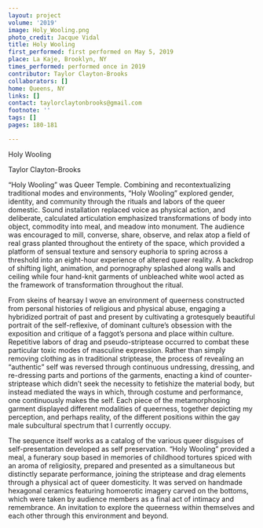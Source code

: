 ```yaml
---
layout: project
volume: '2019'
image: Holy_Wooling.png
photo_credit: Jacque Vidal
title: Holy Wooling
first_performed: first performed on May 5, 2019
place: La Kaje, Brooklyn, NY
times_performed: performed once in 2019
contributor: Taylor Clayton-Brooks
collaborators: []
home: Queens, NY
links: []
contact: taylorclaytonbrooks@gmail.com
footnote: ''
tags: []
pages: 180-181

---
```


Holy Wooling

Taylor Clayton-Brooks

“Holy Wooling” was Queer Temple. Combining and recontextualizing traditional modes and environments, “Holy Wooling” explored gender, identity, and community through the rituals and labors of the queer domestic. Sound installation replaced voice as physical action, and deliberate, calculated articulation emphasized transformations of body into object, commodity into meal, and meadow into monument. The audience was encouraged to mill, converse, share, observe, and relax atop a field of real grass planted throughout the entirety of the space, which provided a platform of sensual texture and sensory euphoria to spring across a threshold into an eight-hour experience of altered queer reality. A backdrop of shifting light, animation, and pornography splashed along walls and ceiling while four hand-knit garments of unbleached white wool acted as the framework of transformation throughout the ritual.

From skeins of hearsay I wove an environment of queerness constructed from personal histories of religious and physical abuse, engaging a hybridized portrait of past and present by cultivating a grotesquely beautiful portrait of the self-reflexive, of dominant culture’s obsession with the exposition and critique of a faggot’s persona and place within culture. Repetitive labors of drag and pseudo-striptease occurred to combat these particular toxic modes of masculine expression. Rather than simply removing clothing as in traditional striptease, the process of revealing an “authentic” self was reversed through continuous undressing, dressing, and re-dressing parts and portions of the garments, enacting a kind of counter-striptease which didn’t seek the necessity to fetishize the material body, but instead mediated the ways in which, through costume and performance, one continuously makes the self. Each piece of the metamorphosing garment displayed different modalities of queerness, together depicting my perception, and perhaps reality, of the different positions within the gay male subcultural spectrum that I currently occupy.

The sequence itself works as a catalog of the various queer disguises of self-presentation developed as self preservation. “Holy Wooling” provided a meal, a funerary soup based in memories of childhood tortures spiced with an aroma of religiosity, prepared and presented as a simultaneous but distinctly separate performance, joining the striptease and drag elements through a physical act of queer domesticity. It was served on handmade hexagonal ceramics featuring homoerotic imagery carved on the bottoms, which were taken by audience members as a final act of intimacy and remembrance. An invitation to explore the queerness within themselves and each other through this environment and beyond.
